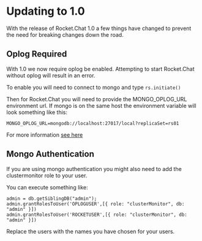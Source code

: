 # Updating to 1.0

With the release of Rocket.Chat 1.0 a few things have changed to prevent the need for breaking changes down the road.

## Oplog Required

With 1.0 we now require oplog be enabled.  Attempting to start Rocket.Chat without oplog will result in an error.

To enable you will need to connect to mongo and type `rs.initiate()`

Then for Rocket.Chat you will need to provide the MONGO_OPLOG_URL environment url.  If mongo is on the same host the environment variable will look something like this:

```
MONGO_OPLOG_URL=mongodb://localhost:27017/local?replicaSet=rs01
```

For more information [see here](https://rocket.chat/docs/installation/manual-installation/mongo-replicas/)

## Mongo Authentication

If you are using mongo authentication you might also need to add the clustermonitor role to your user.

You can execute something like:

```
admin = db.getSiblingDB("admin");
admin.grantRolesToUser('OPLOGUSER',[{ role: "clusterMonitor", db: "admin" }])
admin.grantRolesToUser('ROCKETUSER',[{ role: "clusterMonitor", db: "admin" }])
```

Replace the users with the names you have chosen for your users.

